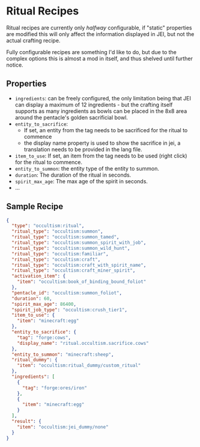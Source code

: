 # Ritual Recipes

Ritual recipes are currently only *halfway* configurable, if "static" properties are modified this will only affect the
information displayed in JEI, but not the actual crafting recipe.

Fully configurable recipes are something I'd like to do, but due to the complex options this is almost a mod in itself,
and thus shelved until further notice.

## Properties

- `ingredients`: can be freely configured, the only limitation being that JEI can display a maximum of 12 ingredients -
  but the crafting itself supports as many ingredients as bowls can be placed in the 8x8 area around the pentacle's
  golden sacrificial bowl.
- `entity_to_sacrifice`:
    - If set, an entity from the tag needs to be sacrificed for the ritual to commence
    - the display name property is used to show the sacrifice in jei, a translation needs to be provided in the lang
      file.
- `item_to_use`: If set, an item from the tag needs to be used (right click) for the ritual to commence.
- `entity_to_summon`: the entity type of the entity to summon.
- `duration`: The duration of the ritual in seconds.
- `spirit_max_age`: The max age of the spirit in seconds.
- ...

## Sample Recipe

```json
{
  "type": "occultism:ritual",
  "ritual_type": "occultism:summon",
  "ritual_type": "occultism:summon_tamed",
  "ritual_type": "occultism:summon_spirit_with_job",
  "ritual_type": "occultism:summon_wild_hunt",
  "ritual_type": "occultism:familiar",
  "ritual_type": "occultism:craft",
  "ritual_type": "occultism:craft_with_spirit_name",
  "ritual_type": "occultism:craft_miner_spirit",
  "activation_item": {
    "item": "occultism:book_of_binding_bound_foliot"
  },
  "pentacle_id": "occultism:summon_foliot",
  "duration": 60,
  "spirit_max_age": 86400,
  "spirit_job_type": "occultism:crush_tier1",
  "item_to_use": {
    "item": "minecraft:egg"
  },
  "entity_to_sacrifice": {
    "tag": "forge:cows",
    "display_name": "ritual.occultism.sacrifice.cows"
  },
  "entity_to_summon": "minecraft:sheep",
  "ritual_dummy": {
    "item": "occultism:ritual_dummy/custom_ritual"
  },
  "ingredients": [
    {
      "tag": "forge:ores/iron"
    },
    {
      "item": "minecraft:egg"
    }
  ],
  "result": {
    "item": "occultism:jei_dummy/none"
  }
}
```